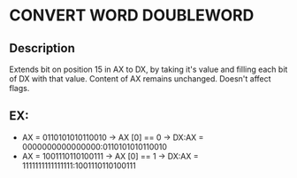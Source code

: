 
# CONVERT WORD DOUBLEWORD
## Description
Extends bit on position 15 in AX to DX, by taking it's value and filling each
bit of DX with that value. Content of AX remains unchanged. Doesn't affect flags.

## EX:
- AX = 0110101010110010 -> AX [0] == 0 -> DX:AX = 0000000000000000:0110101010110010
- AX = 1001110110100111 -> AX [0] == 1 -> DX:AX = 1111111111111111:1001110110100111
